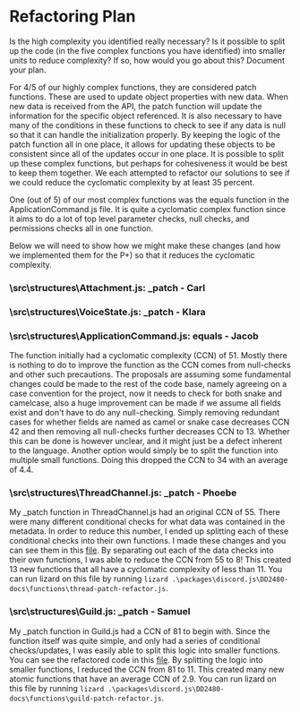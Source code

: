 # Refactoring Plan

Is the high complexity you identified really necessary? Is it possible to split up the code (in the five complex functions you have identified) into smaller units to reduce complexity? If so, how would you go about this?
Document your plan.

For 4/5 of our highly complex functions, they are considered patch functions. These are used to update object properties with new data. When new data is received from the API, the patch function will update the information for the specific object referenced. It is also necessary to have many of the conditions in these functions to check to see if any data is null so that it can handle the initialization properly. By keeping the logic of the patch function all in one place, it allows for updating these objects to be consistent since all of the updates occur in one place. It is possible to split up these complex functions, but perhaps for cohesiveness it would be best to keep them together. We each attempted to refactor our solutions to see if we could reduce the cyclomatic complexity by at least 35 percent.

One (out of 5) of our most complex functions was the equals function in the ApplicationCommand.js file. It is quite a cyclomatic complex function since it aims to do a lot of top level parameter checks, null checks, and permissions checks all in one function.

Below we will need to show how we might make these changes (and how we implemented them for the P+) so that it reduces the cyclomatic complexity.

### \src\structures\Attachment.js: \_patch - Carl

### \src\structures\VoiceState.js: \_patch - Klara

### \src\structures\ApplicationCommand.js: equals - Jacob

The function initially had a cyclomatic complexity (CCN) of 51. Mostly there is nothing to do to improve the function as the CCN comes from null-checks and other such precautions. The proposals are assuming some fundamental changes could be made to the rest of the code base, namely agreeing on a case convention for the project, now it needs to check for both snake and camelcase, also a huge improvement can be made if we assume all fields exist and don't have to do any null-checking. Simply removing redundant cases for whether fields are named as camel or snake case decreases CCN 42 and then removing all null-checks further decreases CCN to 13. Whether this can be done is however unclear, and it might just be a defect inherent to the language. Another option would simply be to split the function into multiple small functions. Doing this dropped the CCN to 34 with an average of 4.4.


### \src\structures\ThreadChannel.js: \_patch - Phoebe

My \_patch function in ThreadChannel.js had an original CCN of 55. There were many different conditional checks for what data was contained in the metadata. In order to reduce this number, I ended up splitting each of these conditional checks into their own functions. I made these changes and you can see them in this [file](../DD2480-docs/functions/thread-patch-refactor.js). By separating out each of the data checks into their own functions, I was able to reduce the CCN from 55 to 8! This created 13 new functions that all have a cyclomatic complexity of less than 11. You can run lizard on this file by running `lizard .\packages\discord.js\DD2480-docs\functions\thread-patch-refactor.js`.

### \src\structures\Guild.js: \_patch - Samuel

My \_patch function in Guild.js had a CCN of 81 to begin with. Since the function itself was quite simple, and only had a series of conditional checks/updates, I was easily able to split this logic into smaller functions. You can see the refactored code in this [file](../DD2480-docs/functions/guild-patch-refactor.js). By splitting the logic into smaller functions, I reduced the CCN from 81 to 11. This created many new atomic functions that have an average CCN of 2.9. You can run lizard on this file by running `lizard .\packages\discord.js\DD2480-docs\functions\guild-patch-refactor.js`.
